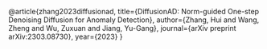 @article{zhang2023diffusionad,
  title={DiffusionAD: Norm-guided One-step Denoising Diffusion for Anomaly Detection},
  author={Zhang, Hui and Wang, Zheng and Wu, Zuxuan and Jiang, Yu-Gang},
  journal={arXiv preprint arXiv:2303.08730},
  year={2023}
}
